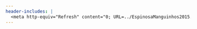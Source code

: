 ```yaml
---
header-includes: |
  <meta http-equiv="Refresh" content="0; URL=../EspinosaManguinhos2015.pdf">
---
```

